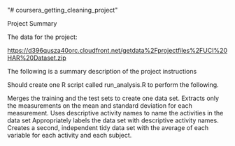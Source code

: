 "# coursera_getting_cleaning_project" 

Project Summary

The data for the project:

https://d396qusza40orc.cloudfront.net/getdata%2Fprojectfiles%2FUCI%20HAR%20Dataset.zip

The following is a summary description of the project instructions

Should create one R script called run_analysis.R to perform the following.

Merges the training and the test sets to create one data set.
Extracts only the measurements on the mean and standard deviation for each measurement.
Uses descriptive activity names to name the activities in the data set
Appropriately labels the data set with descriptive activity names.
Creates a second, independent tidy data set with the average of each variable for each activity and each subject.



